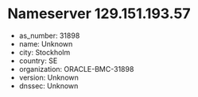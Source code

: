 # Nameserver 129.151.193.57

* as_number: 31898
* name: Unknown
* city: Stockholm
* country: SE
* organization: ORACLE-BMC-31898
* version: Unknown
* dnssec: Unknown
